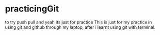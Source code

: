 # practicingGit
to try push pull and yeah its just for practice
This is just for my practice in using git and github through my laptop, after i learnt using git with terminal.
